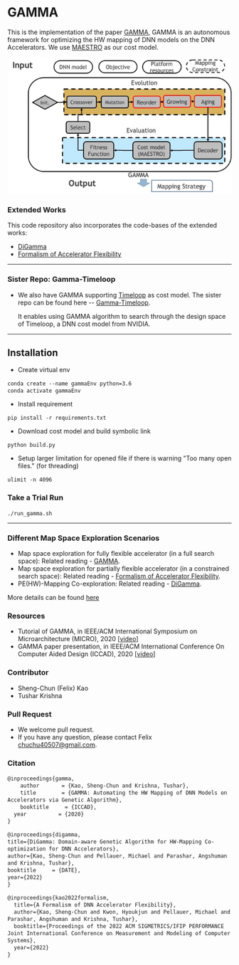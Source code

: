 # GAMMA #
This is the implementation of the paper [GAMMA](https://dl.acm.org/doi/10.1145/3400302.3415639),
GAMMA is an autonomous framework for optimizing the HW mapping of DNN models on the DNN Accelerators.
We use [MAESTRO](http://maestro.ece.gatech.edu/) as our cost model.

![GAMMA Framework](./gamma.jpg)

### Extended Works
This code repository also incorporates the code-bases of the extended works:
* [DiGamma](https://arxiv.org/pdf/2201.11220.pdf)
* [Formalism of Accelerator Flexibility](https://dl.acm.org/doi/10.1145/3530907)
------------------------------------------------------
### Sister Repo: Gamma-Timeloop 
* We also have GAMMA supporting [Timeloop](https://github.com/NVlabs/timeloop) as cost model. The sister repo can be found here -- [Gamma-Timeloop](https://github.com/maestro-project/gamma-timeloop).
  
  It enables using GAMMA algorithm to search through the design space of Timeloop, a DNN cost model from NVIDIA.
----------------

## Installation ##
* Create virtual env
```
conda create --name gammaEnv python=3.6
conda activate gammaEnv
```
* Install requirement
```
pip install -r requirements.txt
```

* Download cost model and build symbolic link
```
python build.py
```

* Setup larger limitation for opened file if there is warning "Too many open files." (for threading)
```
ulimit -n 4096
```

### Take a Trial Run ###
```
./run_gamma.sh
```
----------------

### Different Map Space Exploration Scenarios ###
* Map space exploration for fully flexible accelerator (in a full search space): Related reading - [GAMMA](https://dl.acm.org/doi/10.1145/3400302.3415639).
* Map space exploration for partially flexible accelerator (in a constrained search space): Related reading - [Formalism of Accelerator Flexibility](https://dl.acm.org/doi/10.1145/3530907).
* PE(HW)-Mapping Co-exploration: Related reading - [DiGamma](https://arxiv.org/pdf/2201.11220.pdf).

More details can be found [here](./src/GAMMA/)

### Resources
* Tutorial of GAMMA, in IEEE/ACM International Symposium on Microarchitecture (MICRO), 2020 [[video](https://www.youtube.com/watch?v=gfBFRBbcA10)]
* GAMMA paper presentation, in IEEE/ACM International Conference On Computer Aided Design (ICCAD), 2020 [[video](https://www.youtube.com/watch?v=Q7oJBJmVbGw)]

### Contributor ###
* Sheng-Chun (Felix) Kao
* Tushar Krishna

### Pull Request ###
* We welcome pull request.
* If you have any question, please contact Felix <chuchu40507@gmail.com>.

### Citation ###
```
@inproceedings{gamma,
    author       = {Kao, Sheng-Chun and Krishna, Tushar},
    title        = {GAMMA: Automating the HW Mapping of DNN Models on Accelerators via Genetic Algorithm},
    booktitle     = {ICCAD},
  year          = {2020}
}

```
```
@inproceedings{digamma,
title={DiGamma: Domain-aware Genetic Algorithm for HW-Mapping Co-optimization for DNN Accelerators},
author={Kao, Sheng-Chun and Pellauer, Michael and Parashar, Angshuman and Krishna, Tushar},
booktitle     = {DATE},
year={2022}
}
```
```
@inproceedings{kao2022formalism,
  title={A Formalism of DNN Accelerator Flexibility},
  author={Kao, Sheng-Chun and Kwon, Hyoukjun and Pellauer, Michael and Parashar, Angshuman and Krishna, Tushar},
  booktitle={Proceedings of the 2022 ACM SIGMETRICS/IFIP PERFORMANCE Joint International Conference on Measurement and Modeling of Computer Systems},
  year={2022}
}
```
